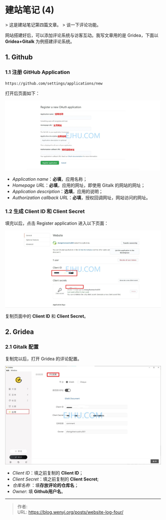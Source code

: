 # 建站笔记 (4)

&gt; 这是建站笔记第四篇文章。
&gt; 谈一下评论功能。

网站搭建好后，可以添加评论系统与访客互动。我写文章用的是 Gridea，下面以**Gridea&#43;Gitalk** 为例搭建评论系统。

## 1. Github

### 1.1 注册 GitHub Application

    https://github.com/settings/applications/new

打开后页面如下：

![GitHub Application 1](1.webp)

* _Application name_：**必填**，应用名称；
* _Homepage URL_：**必填**，应用的网址，即使用 Gitalk 的网站的网址；
* _Application description_：**选填**，应用的说明；
* _Authorization callback URL_：**必填**，授权回调网址，网站访问的网址。

### 1.2 生成 Client ID 和 Client Secret

填完以后，点击 Register application 进入以下页面：

![GitHub Application 2](2.webp)

复制页面中的 **Client ID** 和 **Client Secret**。

## 2. Gridea

### 2.1 Gitalk 配置

复制完以后，打开 Gridea 的评论配置。

![Gridea 评论配置](3.webp)

* _Client ID_：填之前复制的 **Client ID**；
* _Client Secret_：填之前复制的 **Client Secret**;
* _仓库名称_ ：填**存放评论的仓库名**；
* _Owner_: 填 **Github用户名**。


---

> 作者:   
> URL: https://blog.wenyi.org/posts/website-log-four/  

